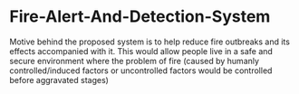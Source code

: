 # Fire-Alert-And-Detection-System
Motive behind the proposed system is to help reduce fire outbreaks and its effects accompanied with it.
This would allow people live in a safe and secure environment where the problem of 
fire (caused by humanly controlled/induced factors or uncontrolled factors would be controlled before aggravated stages)

 
